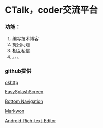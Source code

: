 # CTalk，coder交流平台
### 功能：
1. 编写技术博客
2. 提出问题
3. 相互私信
4. 。。。

### github提供

[okhttp](https://square.github.io/okhttp/)

[EasySplashScreen](https://github.com/pantrif/EasySplashScreen)

[Bottom Navigation](https://github.com/Ashok-Varma/BottomNavigation)

[Markwon](https://github.com/noties/Markwon)

[Android-Rich-text-Editor](https://github.com/chinalwb/Android-Rich-text-Editor)